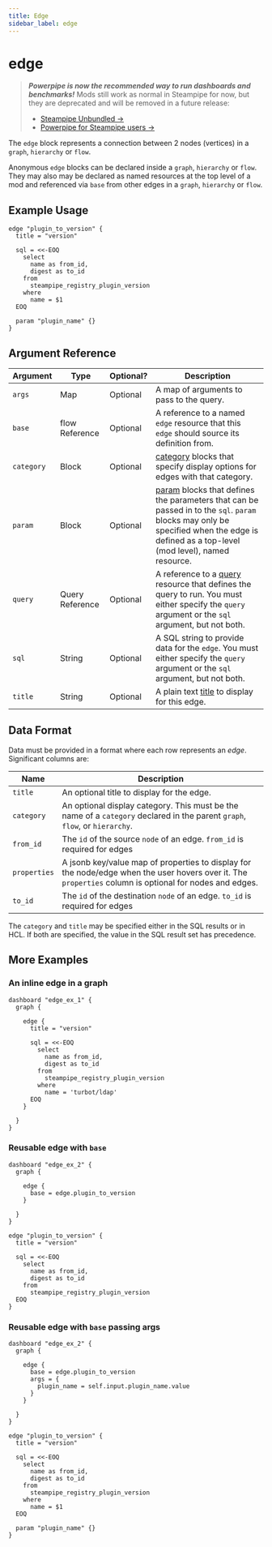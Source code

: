 ```yaml
---
title: Edge
sidebar_label: edge
---
```


# edge

> ***Powerpipe is now the recommended way to run dashboards and benchmarks!***
> Mods still work as normal in Steampipe for now, but they are deprecated and will be removed in a future release:
> - [Steampipe Unbundled →](https://steampipe.io/blog/steampipe-unbundled)
> - [Powerpipe for Steampipe users →](https://powerpipe.io/blog/migrating-from-steampipe)

The `edge` block represents a connection between 2 nodes (vertices) in a `graph`, `hierarchy` or `flow`.  

Anonymous `edge` blocks can be declared inside a `graph`, `hierarchy` or `flow`.  They may also may be declared as named resources at the top level of a mod and referenced via `base` from other edges in a `graph`, `hierarchy` or `flow`.


## Example Usage

```hcl
edge "plugin_to_version" {
  title = "version"

  sql = <<-EOQ
    select
      name as from_id,
      digest as to_id
    from
      steampipe_registry_plugin_version
    where
      name = $1
  EOQ

  param "plugin_name" {}
}
```
    


## Argument Reference
| Argument | Type | Optional? | Description
|-|-|-|-
| `args` | Map | Optional| A map of arguments to pass to the query. 
| `base` |  flow Reference		| Optional | A reference to a named `edge` resource that this `edge` should source its definition from. 
| `category` | Block | Optional| [category](/docs/reference/mod-resources/category) blocks that specify display options for edges with that category.
| `param` | Block | Optional| [param](reference/mod-resources/query#param) blocks that defines the parameters that can be passed in to the `sql`.  `param` blocks may only be specified when the edge is defined as a top-level (mod level), named resource. 
| `query` | Query Reference | Optional | A reference to a [query](reference/mod-resources/query) resource that defines the query to run.  You must either specify the `query` argument or the `sql` argument, but not both.
| `sql` |  String	| Optional |  A SQL string to provide data for the `edge`.  You must either specify the `query` argument or the `sql` argument, but not both.
| `title` |  String	| Optional | A plain text [title](/docs/reference/mod-resources/dashboard#title) to display for this edge.


## Data Format
Data must be provided in a format where each row represents an *edge*. Significant columns are:

| Name       | Description
|------------|---------------------------------------------------
| `title`    | An optional title to display for the edge.
| `category` | An optional display category.  This must be the name of a `category` declared in the parent `graph`, `flow`, or `hierarchy`. 
| `from_id`  | The `id` of the source `node` of an edge. `from_id` is required for edges
| `properties`| A jsonb key/value map of properties to display for the node/edge when the user hovers over it.  The `properties` column is optional for nodes and edges.
| `to_id`    |  The `id` of the destination `node` of an edge. `to_id` is required for edges

The `category` and `title` may be specified either in the SQL results or in HCL.  If both are specified, the value in the SQL result set has precedence.  



## More Examples

### An inline edge in a graph
 
```hcl
dashboard "edge_ex_1" {
  graph {

    edge {
      title = "version"

      sql = <<-EOQ
        select
          name as from_id,
          digest as to_id
        from
          steampipe_registry_plugin_version
        where
          name = 'turbot/ldap'
      EOQ
    }

  }
}
```


### Reusable edge with `base`
 
```hcl
dashboard "edge_ex_2" {
  graph {

    edge {
      base = edge.plugin_to_version
    }

  }
}

edge "plugin_to_version" {
  title = "version"

  sql = <<-EOQ
    select
      name as from_id,
      digest as to_id
    from
      steampipe_registry_plugin_version
  EOQ
}

```


### Reusable edge with `base` passing args

```hcl
dashboard "edge_ex_2" {
  graph {

    edge {
      base = edge.plugin_to_version
      args = {
        plugin_name = self.input.plugin_name.value
      }
    }

  }
}

edge "plugin_to_version" {
  title = "version"

  sql = <<-EOQ
    select
      name as from_id,
      digest as to_id
    from
      steampipe_registry_plugin_version
    where
      name = $1
  EOQ

  param "plugin_name" {}
}

```